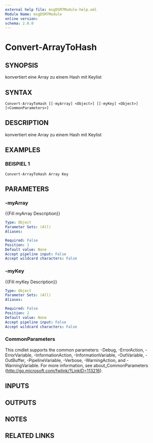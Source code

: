 ```yaml
---
external help file: msgDSM7Module-help.xml
Module Name: msgDSM7Module
online version:
schema: 2.0.0
---
```


# Convert-ArrayToHash

## SYNOPSIS
konvertiert eine Array zu einem Hash mit Keylist

## SYNTAX

```
Convert-ArrayToHash [[-myArray] <Object>] [[-myKey] <Object>] [<CommonParameters>]
```

## DESCRIPTION
konvertiert eine Array zu einem Hash mit Keylist

## EXAMPLES

### BEISPIEL 1
```
Convert-ArrayToHash Array Key
```

## PARAMETERS

### -myArray
{{Fill myArray Description}}

```yaml
Type: Object
Parameter Sets: (All)
Aliases:

Required: False
Position: 1
Default value: None
Accept pipeline input: False
Accept wildcard characters: False
```

### -myKey
{{Fill myKey Description}}

```yaml
Type: Object
Parameter Sets: (All)
Aliases:

Required: False
Position: 2
Default value: None
Accept pipeline input: False
Accept wildcard characters: False
```

### CommonParameters
This cmdlet supports the common parameters: -Debug, -ErrorAction, -ErrorVariable, -InformationAction, -InformationVariable, -OutVariable, -OutBuffer, -PipelineVariable, -Verbose, -WarningAction, and -WarningVariable.
For more information, see about_CommonParameters (http://go.microsoft.com/fwlink/?LinkID=113216).

## INPUTS

## OUTPUTS

## NOTES

## RELATED LINKS
